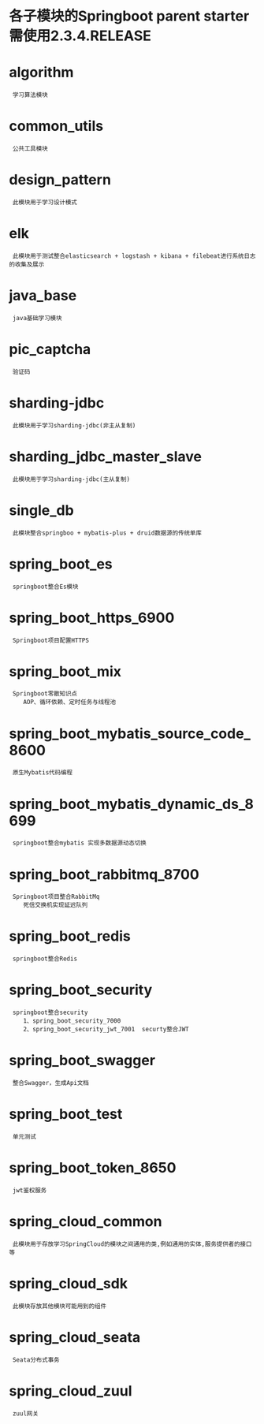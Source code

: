 # 各子模块的Springboot parent starter 需使用<version>2.3.4.RELEASE</version>
# algorithm
     学习算法模块
# common_utils
     公共工具模块
# design_pattern
     此模块用于学习设计模式
# elk
     此模块用于测试整合elasticsearch + logstash + kibana + filebeat进行系统日志的收集及展示
# java_base
     java基础学习模块
# pic_captcha
     验证码
# sharding-jdbc
     此模块用于学习sharding-jdbc(非主从复制)
# sharding_jdbc_master_slave
     此模块用于学习sharding-jdbc(主从复制)
# single_db
     此模块整合springboo + mybatis-plus + druid数据源的传统单库
# spring_boot_es
     springboot整合Es模块
# spring_boot_https_6900
     Springboot项目配置HTTPS
# spring_boot_mix
     Springboot零散知识点
        AOP、循环依赖、定时任务与线程池
# spring_boot_mybatis_source_code_8600
     原生Mybatis代码编程

# spring_boot_mybatis_dynamic_ds_8699
     springboot整合mybatis 实现多数据源动态切换
     
# spring_boot_rabbitmq_8700
     Springboot项目整合RabbitMq
        死信交换机实现延迟队列
# spring_boot_redis
     springboot整合Redis
# spring_boot_security
     springboot整合security
        1、spring_boot_security_7000 
        2、spring_boot_security_jwt_7001  securty整合JWT
# spring_boot_swagger
     整合Swagger，生成Api文档
# spring_boot_test
     单元测试
# spring_boot_token_8650
     jwt鉴权服务
# spring_cloud_common
     此模块用于存放学习SpringCloud的模块之间通用的类,例如通用的实体,服务提供者的接口等
# spring_cloud_sdk
     此模块存放其他模块可能用到的组件
# spring_cloud_seata
     Seata分布式事务
# spring_cloud_zuul
     zuul网关

